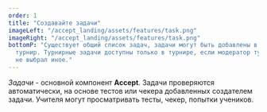 ```yaml
---
order: 1
title: "Создавайте задачи"
imageLeft: "/accept_landing/assets/features/task.png"
imageRight: "/accept_landing/assets/features/task.png"
bottomP: "Существует общий список задач, задачи могут быть добавлены в урок или
  турнир. Турнирные задачи доступны только в турнире, если модератор турнира
  не выбрал иное."
---
```


_Задачи_ - основной компонент **Accept**. Задачи проверяются автоматически, на
основе тестов или чекера добавленных создателем задачи. Учителя могут
просматривать тесты, чекер, попытки учеников.
